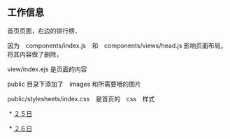 ## 工作信息

首页页面，右边的排行榜．

因为　components/index.js　和　components/views/head.js 影响页面布局，将其内容做了删除，　　

view/index.ejs 是页面的内容

public 目录下添加了　images 和所需要哦的图片

public/stylesheets/index.css　是首页的　css　样式
  
  
  * [２５日](./２５日工作.md)  
  
  * [２６日](./２６工作日.md)
